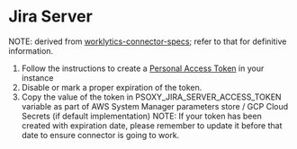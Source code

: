 # Jira Server

NOTE: derived from [worklytics-connector-specs](../../infra/modules/worklytics-connector-specs/main.tf); refer to that for definitive information.

1. Follow the instructions to create a [Personal Access Token](https://confluence.atlassian.com/enterprise/using-personal-access-tokens-1026032365.html) in your instance
2. Disable or mark a proper expiration of the token.
3. Copy the value of the token in PSOXY_JIRA_SERVER_ACCESS_TOKEN variable as part of AWS System Manager parameters store / GCP Cloud Secrets (if default implementation)
   NOTE: If your token has been created with expiration date, please remember to update it before that date to ensure connector is going to work.
